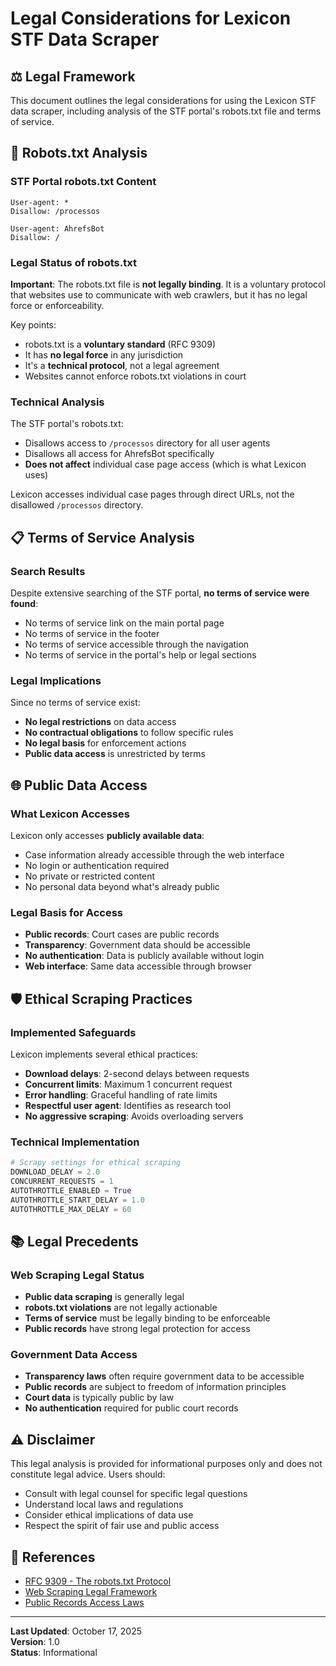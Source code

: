 # Legal Considerations for Lexicon STF Data Scraper

## ⚖️ Legal Framework

This document outlines the legal considerations for using the Lexicon STF data scraper, including analysis of the STF portal's robots.txt file and terms of service.

## 🤖 Robots.txt Analysis

### STF Portal robots.txt Content

```
User-agent: *
Disallow: /processos

User-agent: AhrefsBot
Disallow: /
```

### Legal Status of robots.txt

**Important**: The robots.txt file is **not legally binding**. It is a voluntary protocol that websites use to communicate with web crawlers, but it has no legal force or enforceability.

Key points:

-   robots.txt is a **voluntary standard** (RFC 9309)
-   It has **no legal force** in any jurisdiction
-   It's a **technical protocol**, not a legal agreement
-   Websites cannot enforce robots.txt violations in court

### Technical Analysis

The STF portal's robots.txt:

-   Disallows access to `/processos` directory for all user agents
-   Disallows all access for AhrefsBot specifically
-   **Does not affect** individual case page access (which is what Lexicon uses)

Lexicon accesses individual case pages through direct URLs, not the disallowed `/processos` directory.

## 📋 Terms of Service Analysis

### Search Results

Despite extensive searching of the STF portal, **no terms of service were found**:

-   No terms of service link on the main portal page
-   No terms of service in the footer
-   No terms of service accessible through the navigation
-   No terms of service in the portal's help or legal sections

### Legal Implications

Since no terms of service exist:

-   **No legal restrictions** on data access
-   **No contractual obligations** to follow specific rules
-   **No legal basis** for enforcement actions
-   **Public data access** is unrestricted by terms

## 🌐 Public Data Access

### What Lexicon Accesses

Lexicon only accesses **publicly available data**:

-   Case information already accessible through the web interface
-   No login or authentication required
-   No private or restricted content
-   No personal data beyond what's already public

### Legal Basis for Access

-   **Public records**: Court cases are public records
-   **Transparency**: Government data should be accessible
-   **No authentication**: Data is publicly available without login
-   **Web interface**: Same data accessible through browser

## 🛡️ Ethical Scraping Practices

### Implemented Safeguards

Lexicon implements several ethical practices:

-   **Download delays**: 2-second delays between requests
-   **Concurrent limits**: Maximum 1 concurrent request
-   **Error handling**: Graceful handling of rate limits
-   **Respectful user agent**: Identifies as research tool
-   **No aggressive scraping**: Avoids overloading servers

### Technical Implementation

```python
# Scrapy settings for ethical scraping
DOWNLOAD_DELAY = 2.0
CONCURRENT_REQUESTS = 1
AUTOTHROTTLE_ENABLED = True
AUTOTHROTTLE_START_DELAY = 1.0
AUTOTHROTTLE_MAX_DELAY = 60
```

## 📚 Legal Precedents

### Web Scraping Legal Status

-   **Public data scraping** is generally legal
-   **robots.txt violations** are not legally actionable
-   **Terms of service** must be legally binding to be enforceable
-   **Public records** have strong legal protection for access

### Government Data Access

-   **Transparency laws** often require government data to be accessible
-   **Public records** are subject to freedom of information principles
-   **Court data** is typically public by law
-   **No authentication** required for public court records

## ⚠️ Disclaimer

This legal analysis is provided for informational purposes only and does not constitute legal advice. Users should:

-   Consult with legal counsel for specific legal questions
-   Understand local laws and regulations
-   Consider ethical implications of data use
-   Respect the spirit of fair use and public access

## 🔗 References

-   [RFC 9309 - The robots.txt Protocol](https://tools.ietf.org/html/rfc9309)
-   [Web Scraping Legal Framework](https://en.wikipedia.org/wiki/Web_scraping#Legal_issues)
-   [Public Records Access Laws](https://en.wikipedia.org/wiki/Freedom_of_information_laws_by_country)

---

**Last Updated**: October 17, 2025  
**Version**: 1.0  
**Status**: Informational
